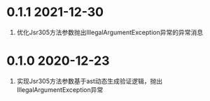 # 0.1.1 2021-12-30
1. 优化Jsr305方法参数抛出IllegalArgumentException异常的异常消息

# 0.1.0 2020-12-23
1. 实现Jsr305方法参数基于ast动态生成验证逻辑，抛出IllegalArgumentException异常